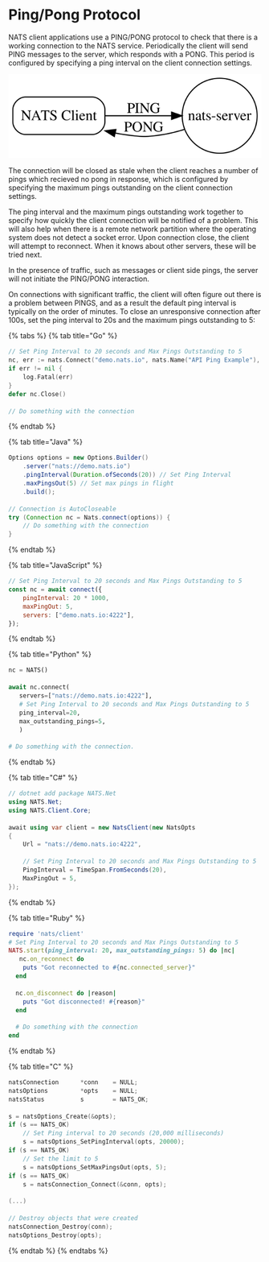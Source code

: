 # Ping/Pong Protocol

NATS client applications use a PING/PONG protocol to check that there is a working connection to the NATS service. Periodically the client will send PING messages to the server, which responds with a PONG. This period is configured by specifying a ping interval on the client connection settings.

![](../../../.gitbook/assets/pingpong.svg)

The connection will be closed as stale when the client reaches a number of pings which recieved no pong in response, which is configured by specifying the maximum pings outstanding on the client connection settings.

The ping interval and the maximum pings outstanding work together to specify how quickly the client connection will be notified of a problem. This will also help when there is a remote network partition where the operating system does not detect a socket error. Upon connection close, the client will attempt to reconnect. When it knows about other servers, these will be tried next.

In the presence of traffic, such as messages or client side pings, the server will not initiate the PING/PONG interaction.

On connections with significant traffic, the client will often figure out there is a problem between PINGS, and as a result the default ping interval is typically on the order of minutes. To close an unresponsive connection after 100s, set the ping interval to 20s and the maximum pings outstanding to 5:

{% tabs %}
{% tab title="Go" %}
```go
// Set Ping Interval to 20 seconds and Max Pings Outstanding to 5
nc, err := nats.Connect("demo.nats.io", nats.Name("API Ping Example"), nats.PingInterval(20*time.Second), nats.MaxPingsOutstanding(5))
if err != nil {
    log.Fatal(err)
}
defer nc.Close()

// Do something with the connection
```
{% endtab %}

{% tab title="Java" %}
```java
Options options = new Options.Builder()
    .server("nats://demo.nats.io")
    .pingInterval(Duration.ofSeconds(20)) // Set Ping Interval
    .maxPingsOut(5) // Set max pings in flight
    .build();

// Connection is AutoCloseable
try (Connection nc = Nats.connect(options)) {
    // Do something with the connection
}
```
{% endtab %}

{% tab title="JavaScript" %}
```javascript
// Set Ping Interval to 20 seconds and Max Pings Outstanding to 5
const nc = await connect({
    pingInterval: 20 * 1000,
    maxPingOut: 5,
    servers: ["demo.nats.io:4222"],
});
```
{% endtab %}

{% tab title="Python" %}
```python
nc = NATS()

await nc.connect(
   servers=["nats://demo.nats.io:4222"],
   # Set Ping Interval to 20 seconds and Max Pings Outstanding to 5
   ping_interval=20,
   max_outstanding_pings=5,
   )

# Do something with the connection.
```
{% endtab %}

{% tab title="C#" %}
```csharp
// dotnet add package NATS.Net
using NATS.Net;
using NATS.Client.Core;

await using var client = new NatsClient(new NatsOpts
{
    Url = "nats://demo.nats.io:4222",
    
    // Set Ping Interval to 20 seconds and Max Pings Outstanding to 5
    PingInterval = TimeSpan.FromSeconds(20),
    MaxPingOut = 5,
});
```
{% endtab %}

{% tab title="Ruby" %}
```ruby
require 'nats/client'
# Set Ping Interval to 20 seconds and Max Pings Outstanding to 5
NATS.start(ping_interval: 20, max_outstanding_pings: 5) do |nc|
   nc.on_reconnect do
    puts "Got reconnected to #{nc.connected_server}"
  end

  nc.on_disconnect do |reason|
    puts "Got disconnected! #{reason}"
  end

  # Do something with the connection
end
```
{% endtab %}

{% tab title="C" %}
```c
natsConnection      *conn    = NULL;
natsOptions         *opts    = NULL;
natsStatus          s        = NATS_OK;

s = natsOptions_Create(&opts);
if (s == NATS_OK)
    // Set Ping interval to 20 seconds (20,000 milliseconds)
    s = natsOptions_SetPingInterval(opts, 20000);
if (s == NATS_OK)
    // Set the limit to 5
    s = natsOptions_SetMaxPingsOut(opts, 5);
if (s == NATS_OK)
    s = natsConnection_Connect(&conn, opts);

(...)

// Destroy objects that were created
natsConnection_Destroy(conn);
natsOptions_Destroy(opts);
```
{% endtab %}
{% endtabs %}

